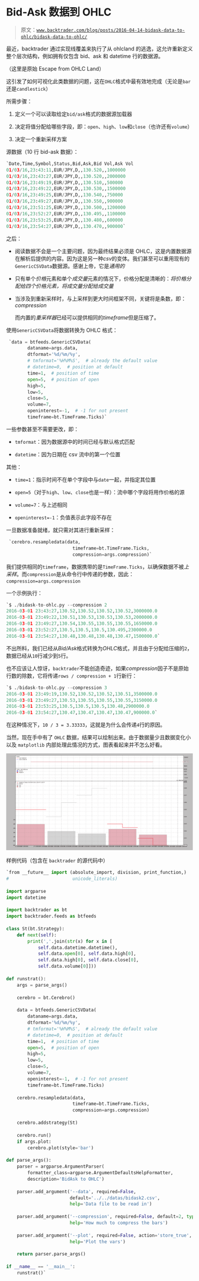 # Bid-Ask 数据到 OHLC

> 原文：[`www.backtrader.com/blog/posts/2016-04-14-bidask-data-to-ohlc/bidask-data-to-ohlc/`](https://www.backtrader.com/blog/posts/2016-04-14-bidask-data-to-ohlc/bidask-data-to-ohlc/)

最近，backtrader 通过实现线覆盖来执行了从 ohlcland 的逃逸，这允许重新定义整个层次结构，例如拥有仅包含 bid、ask 和 datetime 行的数据源。

（这里是原始 Escape from OHLC Land）

这引发了如何可视化此类数据的问题，这在`OHLC`格式中最有效地完成（无论是`bar`还是`candlestick`）

所需步骤：

1.  定义一个可以读取给定`bid/ask`格式的数据源加载器

1.  决定将值分配给哪些字段，即：`open`、`high`、`low`和`close`（也许还有`volume`）

1.  决定一个重新采样方案

源数据（10 行 bid-ask 数据）：

```py
`Date,Time,Symbol,Status,Bid,Ask,Bid Vol,Ask Vol
01/03/16,23:43:11,EUR/JPY,D,,130.520,,1000000
01/03/16,23:43:27,EUR/JPY,D,,130.520,,2000000
01/03/16,23:49:19,EUR/JPY,D,,130.510,,500000
01/03/16,23:49:22,EUR/JPY,D,,130.530,,1500000
01/03/16,23:49:25,EUR/JPY,D,,130.540,,750000
01/03/16,23:49:27,EUR/JPY,D,,130.550,,900000
01/03/16,23:51:25,EUR/JPY,D,,130.500,,1200000
01/03/16,23:52:27,EUR/JPY,D,,130.495,,1100000
01/03/16,23:53:25,EUR/JPY,D,,130.480,,600000
01/03/16,23:54:27,EUR/JPY,D,,130.470,,900000` 
```

之后：

+   阅读数据不会是一个主要问题，因为最终结果必须是 OHLC，这是内置数据源在解析后提供的内容。因为这是另一种*csv*的变体。我们甚至可以重用现有的`GenericCSVData`数据源。感谢上帝，它是*通用的*

+   只有单个*价格*元素和单个*成交量*元素的情况下，价格分配是清晰的：*将价格分配给四个价格元素，将成交量分配给成交量*

+   当涉及到重新采样时，与上采样到更大时间框架不同，关键将是条数，即：*compression*

    而内置的*重采样器*已经可以提供相同的*timeframe*但是压缩了。

使用`GenericCSVData`将数据转换为 OHLC 格式：

```py
 `data = btfeeds.GenericCSVData(
        dataname=args.data,
        dtformat='%d/%m/%y',
        # tmformat='%H%M%S',  # already the default value
        # datetime=0,  # position at default
        time=1,  # position of time
        open=5,  # position of open
        high=5,
        low=5,
        close=5,
        volume=7,
        openinterest=-1,  # -1 for not present
        timeframe=bt.TimeFrame.Ticks)` 
```

一些参数甚至不需要更改，即：

+   `tmformat`：因为数据源中的时间已经与默认格式匹配

+   `datetime`：因为日期在 csv 流中的第一个位置

其他：

+   `time=1`：指示时间不在单个字段中与`date`一起，并指定其位置

+   `open=5`（对于`high`、`low`、`close`也是一样）：流中哪个字段将用作价格的源

+   `volume=7`：与上述相同

+   `openinterest=-1`：负值表示此字段不存在

一旦数据准备就绪，就只需对其进行重新采样：

```py
 `cerebro.resampledata(data,
                         timeframe=bt.TimeFrame.Ticks,
                         compression=args.compression)` 
```

我们提供相同的`timeframe`，数据携带的是`TimeFrame.Ticks`，以确保数据不被*上采样*。而`compression`是从命令行中传递的参数，因此：`compression=args.compression`

一个示例执行：

```py
`$ ./bidask-to-ohlc.py --compression 2
2016-03-01 23:43:27,130.52,130.52,130.52,130.52,3000000.0
2016-03-01 23:49:22,130.51,130.53,130.53,130.53,2000000.0
2016-03-01 23:49:27,130.54,130.55,130.55,130.55,1650000.0
2016-03-01 23:52:27,130.5,130.5,130.5,130.495,2300000.0
2016-03-01 23:54:27,130.48,130.48,130.48,130.47,1500000.0` 
```

不出所料，我们已经从*Bid/Ask*格式转换为*OHLC*格式，并且由于分配给压缩的`2`，数据已经从`10`行减少到`5`行。

也不应该让人惊讶，`backtrader`不能创造奇迹，如果*compression*因子不是原始行数的除数，它将传递`rows / compression + 1`行新行：

```py
`$ ./bidask-to-ohlc.py --compression 3
2016-03-01 23:49:19,130.52,130.52,130.52,130.51,3500000.0
2016-03-01 23:49:27,130.53,130.55,130.55,130.55,3150000.0
2016-03-01 23:53:25,130.5,130.5,130.5,130.48,2900000.0
2016-03-01 23:54:27,130.47,130.47,130.47,130.47,900000.0` 
```

在这种情况下，`10 / 3 = 3.33333`，这就是为什么会传递`4`行的原因。

当然，现在手中有了 `OHLC` 数据，结果可以绘制出来。由于数据量少且数据变化小以及 `matplotlib` 内部处理此情况的方式，图表看起来并不怎么好看。

![image](img/85c14ac5921762847465ca04dac151fd.png)

样例代码（包含在 `backtrader` 的源代码中）

```py
`from __future__ import (absolute_import, division, print_function,)
#                        unicode_literals)

import argparse
import datetime

import backtrader as bt
import backtrader.feeds as btfeeds

class St(bt.Strategy):
    def next(self):
        print(','.join(str(x) for x in [
            self.data.datetime.datetime(),
            self.data.open[0], self.data.high[0],
            self.data.high[0], self.data.close[0],
            self.data.volume[0]]))

def runstrat():
    args = parse_args()

    cerebro = bt.Cerebro()

    data = btfeeds.GenericCSVData(
        dataname=args.data,
        dtformat='%d/%m/%y',
        # tmformat='%H%M%S',  # already the default value
        # datetime=0,  # position at default
        time=1,  # position of time
        open=5,  # position of open
        high=5,
        low=5,
        close=5,
        volume=7,
        openinterest=-1,  # -1 for not present
        timeframe=bt.TimeFrame.Ticks)

    cerebro.resampledata(data,
                         timeframe=bt.TimeFrame.Ticks,
                         compression=args.compression)

    cerebro.addstrategy(St)

    cerebro.run()
    if args.plot:
        cerebro.plot(style='bar')

def parse_args():
    parser = argparse.ArgumentParser(
        formatter_class=argparse.ArgumentDefaultsHelpFormatter,
        description='BidAsk to OHLC')

    parser.add_argument('--data', required=False,
                        default='../../datas/bidask2.csv',
                        help='Data file to be read in')

    parser.add_argument('--compression', required=False, default=2, type=int,
                        help='How much to compress the bars')

    parser.add_argument('--plot', required=False, action='store_true',
                        help='Plot the vars')

    return parser.parse_args()

if __name__ == '__main__':
    runstrat()` 
```
